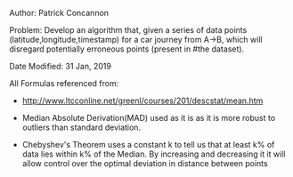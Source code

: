 Author: Patrick Concannon

Problem: Develop an algorithm that, given a series of data
points (latitude,longitude,timestamp) for a car journey from
A->B, which will disregard potentially erroneous points
(present in #the dataset).

Date Modified: 31 Jan, 2019


All Formulas referenced from: 
-  http://www.ltcconline.net/greenl/courses/201/descstat/mean.htm
 
-  Median Absolute Derivation(MAD) used as it is
  as it is more robust to outliers than standard deviation.

-  Chebyshev's Theorem uses a constant k to tell us that at 
  least k%  of data lies within k%  of the Median. By increasing
  and decreasing it it will allow control over the optimal deviation
  in distance between points